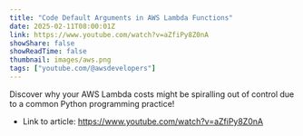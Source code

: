 ```yaml
---
title: "Code Default Arguments in AWS Lambda Functions"
date: 2025-02-11T08:00:01Z
link: https://www.youtube.com/watch?v=aZfiPy8Z0nA
showShare: false
showReadTime: false
thumbnail: images/aws.png
tags: ["youtube.com/@awsdevelopers"]
---
```

Discover why your AWS Lambda costs might be spiralling out of control due to a common Python programming practice!

- Link to article: https://www.youtube.com/watch?v=aZfiPy8Z0nA